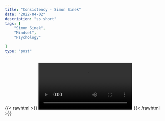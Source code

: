```yaml
---
title: "Consistency - Simon Sinek"
date: "2022-04-02"
description: "ss short"
tags: [
    "Simon Sinek",
    "Mindset",
    "Psychology"

]
type: "post"
---
```

{{< rawhtml >}}
    <video width="auto" height="auto" controls>
        <source src="https://clips.dev00ps.com/Simon%20Sinek/CONSISTENCY%20-%20Motivational%20Speech.mp4" type="video/mp4"> 
    </video>
{{< /rawhtml >}}